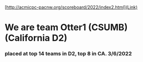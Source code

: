 [http://acmicpc-pacnw.org/scoreboard/2022/index2.html](Link)

# We are team Otter1 (CSUMB) (California D2)
### placed at top 14 teams in D2, top 8 in CA. 3/6/2022
